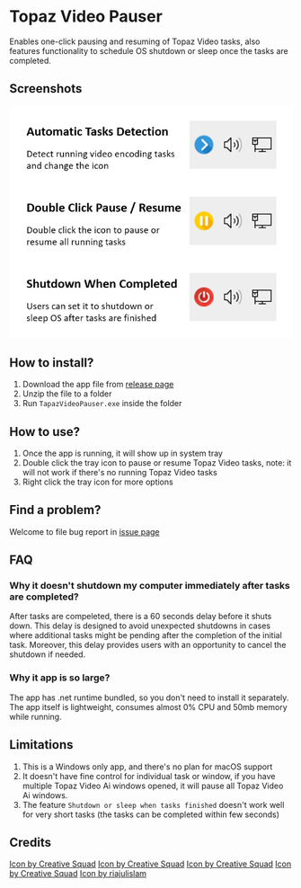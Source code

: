 # Topaz Video Pauser

Enables one-click pausing and resuming of Topaz Video tasks, also features functionality to schedule OS shutdown or sleep once the tasks are completed.

## Screenshots
![App Introduction](app_intro.png?raw=true "App Introduction")

## How to install?
1. Download the app file from [release page](https://github.com/sbcarp/TopazVideoPauser/releases/)
2. Unzip the file to a folder
3. Run `TapazVideoPauser.exe` inside the folder

## How to use?
1. Once the app is running, it will show up in system tray
2. Double click the tray icon to pause or resume Topaz Video tasks, note: it will not work if there's no running Topaz Video tasks
3. Right click the tray icon for more options

## Find a problem?
Welcome to file bug report in [issue page](https://github.com/sbcarp/TopazVideoPauser/issues)

## FAQ
### Why it doesn't shutdown my computer immediately after tasks are completed?
After tasks are compeleted, there is a 60 seconds delay before it shuts down. This delay is designed to avoid unexpected shutdowns in cases where additional tasks might be pending after the completion of the initial task. Moreover, this delay provides users with an opportunity to cancel the shutdown if needed.

### Why it app is so large?
The app has .net runtime bundled, so you don't need to install it separately. The app itself is lightweight, consumes almost 0% CPU and 50mb memory while running.

## Limitations
1. This is a Windows only app, and there's no plan for macOS support
2. It doesn't have fine control for individual task or window, if you have multiple Topaz Video Ai windows opened, it will pause all Topaz Video Ai windows.
3. The feature `Shutdown or sleep when tasks finished` doesn't work well for very short tasks (the tasks can be completed within few seconds)

## Credits
[Icon by Creative Squad](https://www.freepik.com/icon/play_11081629#fromView=search&term=pause&track=ais&page=1&position=47&uuid=6faf0780-3bf4-40ca-9d00-ee690853b7bc)
[Icon by Creative Squad](https://www.freepik.com/icon/lock_11081621#fromView=resource_detail&position=9)
[Icon by Creative Squad](https://www.freepik.com/icon/lines_11081623#fromView=resource_detail&position=8)
[Icon by Creative Squad](https://www.freepik.com/icon/lock_11081619#fromView=resource_detail&position=10)
[Icon by riajulislam](https://www.freepik.com/icon/shutdown_3541892#fromView=search&term=shutdown&track=ais&page=1&position=69&uuid=dfcdb1dd-2377-493a-80c3-68c4465518f2)
